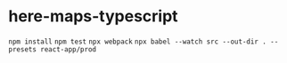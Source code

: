 # here-maps-typescript
```npm install```
```npm test```
```npx webpack```
```npx babel --watch src --out-dir . --presets react-app/prod```
